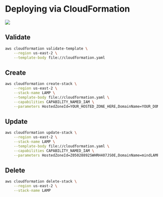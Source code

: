 # Deploying via CloudFormation

[![](https://s3.amazonaws.com/cloudformation-examples/cloudformation-launch-stack.png)](https://console.aws.amazon.com/cloudformation/home?#/stacks/new?stackName=LAMP&templateURL=https://s3.us-east-2.amazonaws.com/lamp.cloudformation/cloudformation.yml)

## Validate

```bash
aws cloudformation validate-template \
	--region us-east-2 \
	--template-body file://cloudformation.yaml
```

## Create

```bash
aws cloudformation create-stack \
	--region us-east-2 \
	--stack-name LAMP \
	--template-body file://cloudformation.yaml \
	--capabilities CAPABILITY_NAMED_IAM \
	--parameters HostedZoneId=YOUR_HOSTED_ZONE_HERE,DomainName=YOUR_DOMAIN_NAME_HERE,InstanceType=t3.medium,ImageId=ami-0f57b4cec24530068,VpcCidrBlock=10.0.0.0/16,SubnetCidrBlock=10.0.0.0/24,KeyName=YOUR_KEY_NAME_HERE,SecurityGroupName=mindLAMP-platform-ec2-sg,SshCidrBlock=52.95.4.0/24,Ec2Instance01Name=mindLAMP-platform-ec2-01,Ec2Instance02Name=mindLAMP-platform-ec2-02
```

## Update

```bash
aws cloudformation update-stack \
	--region us-east-2 \
	--stack-name LAMP \
	--template-body file://cloudformation.yaml \
	--capabilities CAPABILITY_NAMED_IAM \
	--parameters HostedZoneId=Z05028892SWHRH407JS0E,DomainName=mindLAMP.octank.edu.rwang5688.com,InstanceType=t3.medium,ImageId=ami-0f57b4cec24530068,VpcCidrBlock=10.0.0.0/16,SubnetCidrBlock=10.0.0.0/24,KeyName=wangrob-ec2-us-east-2,SecurityGroupName=mindLAMP-platform-ec2-sg,SshCidrBlock=52.95.4.0/24,Ec2Instance01Name=mindLAMP-platform-ec2-01,Ec2Instance02Name=mindLAMP-platform-ec2-02
```

## Delete

```bash
aws cloudformation delete-stack \
	--region us-east-2 \
	--stack-name LAMP
```
